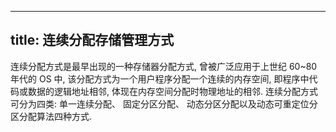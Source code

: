 
---
title: 连续分配存储管理⽅式
---

连续分配⽅式是最早出现的⼀种存储器分配⽅式, 曾被⼴泛应⽤于上世纪 60~80 年代的 OS 中, 该分配⽅式为⼀个⽤户程序分配⼀个连续的内存空间, 即程序中代码或数据的逻辑地址相邻, 体现在内存空间分配时物理地址的相邻. 连续分配⽅式可分为四类: 单⼀连续分配、 固定分区分配、 动态分区分配以及动态可重定位分区分配算法四种⽅式.

[](/408/operating-system/单⼀连续分配.md#:embed)
[](/408/operating-system/固定分区分配.md#:embed)
[](/408/operating-system/动态分区.md#:embed)
[](/408/operating-system/动态可重定位分区#:embed)
[](/408/operating-system/首次适应算法.md#:embed)
[](/408/operating-system/最佳适应算法.md#:embed)
[](/408/operating-system/最坏适应算法.md#:embed)
[](/408/operating-system/循环⾸次适应算法.md#:embed)
[](/408/operating-system/连续分配存储管理⽅式-例.md#:embed)
